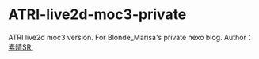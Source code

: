 # ATRI-live2d-moc3-private
ATRI live2d moc3 version. For Blonde_Marisa's private hexo blog.
Author：[素晴SR.](https://space.bilibili.com/1283920)
